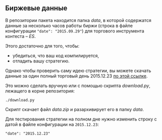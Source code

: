 ## Биржевые данные
В репозитории пакета находится папка *data*, в которой содержатся данные за несколько часов работы биржи (строка в файле конфигурации `"date": "2015.09.29"`) для торгового инструмента контеста – *ES*.

Этого достаточно для того, чтобы:
- убедиться, что ваш код компилируется,
- отладить вашу стратегию.

Однако чтобы проверить саму идею стратегии, вы можете скачать данные за один полный торговый день 2015.12.23 [по этой ссылке](https://www.dropbox.com/s/s1uxgs3vj3tgvr7/data.zip).

Это можно сделать вручную или с помощью скрипта *download.py*, лежащего в корне репозитория:
```
./download.py
```
Скрипт скачает файл *data.zip* и разархивирует его в папку *data*.

Для тестирования стратегии на полном дне нужно изменить строку с датой в файле конфигурации на `2015.12.23`:
```
"date": "2015.12.23"
```
